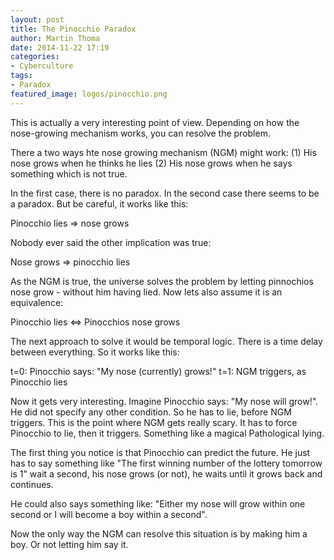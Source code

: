 ```yaml
---
layout: post
title: The Pinocchio Paradox
author: Martin Thoma
date: 2014-11-22 17:19
categories:
- Cyberculture
tags:
- Paradox
featured_image: logos/pinocchio.png
---
```


This is actually a very interesting point of view. Depending on how the nose-growing mechanism works, you can resolve the problem.

There a two ways hte nose growing mechanism (NGM) might work:
(1) His nose grows when he thinks he lies (2) His nose grows when he says something which is not true.

In the first case, there is no paradox. In the second case there seems to be a paradox. But be careful, it works like this:

Pinocchio lies => nose grows

Nobody ever said the other implication was true:

Nose grows => pinocchio lies

As the NGM is true, the universe solves the problem by letting pinnochios nose grow - without him having lied. Now lets also assume it is an equivalence:

Pinocchio lies <=> Pinocchios nose grows

The next approach to solve it would be temporal logic. There is a time delay between everything. So it works like this:

t=0: Pinocchio says: "My nose (currently) grows!"
t=1: NGM triggers, as Pinocchio lies

Now it gets very interesting. Imagine Pinocchio says: "My nose will grow!". He did not specify any other condition.
So he has to lie, before NGM triggers. This is the point where NGM gets really scary. It has to force Pinocchio to lie, then it triggers. Something like a magical Pathological lying.

The first thing you notice is that Pinocchio can predict the future. He just has to say something like "The first winning number of the lottery tomorrow is 1" wait a second, his nose grows (or not), he waits until it grows back and continues.

He could also says something like:
"Either my nose will grow within one second or I will become a boy within a second".

Now the only way the NGM can resolve this situation is by making him a boy. Or not letting him say it.
